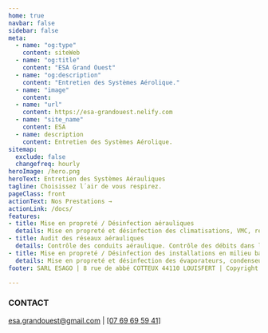 ```yaml
---
home: true
navbar: false
sidebar: false
meta:
  - name: "og:type"
    content: siteWeb
  - name: "og:title"
    content: "ESA Grand Ouest"
  - name: "og:description"
    content: "Entretien des Systèmes Aérolique."
  - name: "image"
    content: 
  - name: "url"
    content: https://esa-grandouest.nelify.com
  - name: "site_name"
    content: ESA
  - name: description
    content: Entretien des Systèmes Aérolique.
sitemap:
  exclude: false
  changefreq: hourly
heroImage: /hero.png
heroText: Entretien des Systèmes Aérauliques
tagline: Choisissez l´air de vous respirez.
pageClass: front
actionText: Nos Prestations →
actionLink: /docs/
features:
- title: Mise en propreté / Désinfection aérauliques
  details: Mise en propreté et désinfection des climatisations, VMC, reprises, soufflages, aérothermes, CTA, gaine textiles.
- title: Audit des réseaux aérauliques
  details: Contrôle des conduits aéraulique. Contrôle des débits dans les locaux spécifiques et non spécifique selon réglementation en vigueur. Contrôle du taux d'empoussièrement.
- title: Mise en propreté / Désinfection des installations en milieu basse température
  details: Mise en propreté et désinfection des évaporateurs, condenseurs, tours aéroréfrigérantes et des gaines textiles.
footer: SARL ESAGO | 8 rue de abbé COTTEUX 44110 LOUISFERT | Copyright © 2019-present Him&Her

---
```


### CONTACT
[esa.grandouest@gmail.com](mailto:esa.grandouest@gmail.com?subject=[esa-grandouest]%20Contact) |
<a href="tel:+330769695941" title="Téléphone">[07 69 69 59 41]</a>





